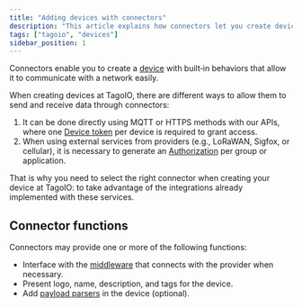 ```yaml
---
title: "Adding devices with connectors"
description: "This article explains how connectors let you create devices with built-in behaviors to communicate with networks, and describes the available methods for sending and receiving data as well as common connector functions."
tags: ["tagoio", "devices"]
sidebar_position: 1
---
```

Connectors enable you to create a [device](/docs/tagoio/devices/index) with built‑in behaviors that allow it to communicate with a network easily.  

When creating devices at TagoIO, there are different ways to allow them to send and receive data through connectors:

1. It can be done directly using MQTT or HTTPS methods with our APIs, where one [Device token](/docs/tagoio/devices/device-token) per device is required to grant access.
2. When using external services from providers (e.g., LoRaWAN, Sigfox, or cellular), it is necessary to generate an [Authorization](/docs/tagoio/integrations/index) per group or application.

That is why you need to select the right connector when creating your device at TagoIO: to take advantage of the integrations already implemented with these services.

## Connector functions

Connectors may provide one or more of the following functions:

- Interface with the [middleware](/docs/tagoio/integrations/general/middleware) that connects with the provider when necessary.
- Present logo, name, description, and tags for the device.
- Add [payload parsers](/docs/tagoio/payload-parser/index) in the device (optional).
